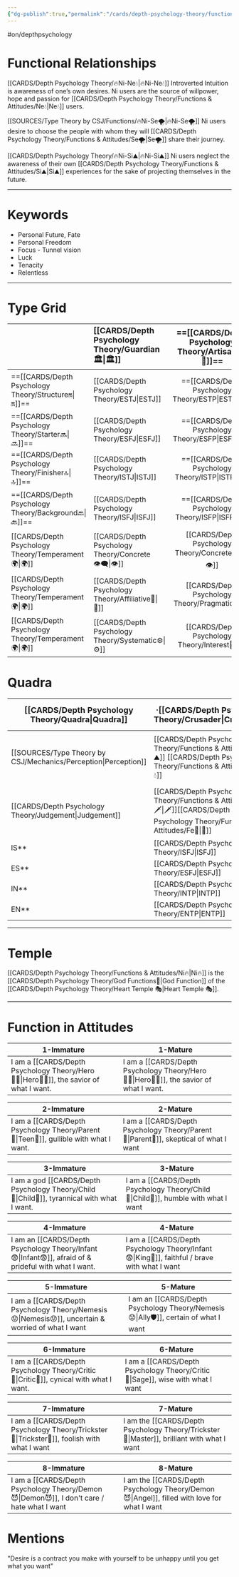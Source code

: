 ```yaml
---
{"dg-publish":true,"permalink":"/cards/depth-psychology-theory/functions-and-attitudes/ni/","created":"2022-12-27T21:20:33.776+01:00","updated":"2023-04-26T10:00:56.443+02:00"}
---
```


#on/depthpsychology 

# Functional Relationships 

[[CARDS/Depth Psychology Theory/🔥Ni-Ne💧\|🔥Ni-Ne💧]]
Introverted Intuition is awareness of one’s own desires. Ni users are the source of willpower, hope and passion for [[CARDS/Depth Psychology Theory/Functions & Attitudes/Ne💧\|Ne💧]] users.  

[[SOURCES/Type Theory by CSJ/Functions/🔥Ni-Se🌪️\|🔥Ni-Se🌪️]] 
Ni users desire to choose the people with whom they will [[CARDS/Depth Psychology Theory/Functions & Attitudes/Se🌪️\|Se🌪️]] share their journey. 

[[CARDS/Depth Psychology Theory/🔥Ni-Si⛰️\|🔥Ni-Si⛰️]]
Ni users neglect the awareness of their own [[CARDS/Depth Psychology Theory/Functions & Attitudes/Si⛰️\|Si⛰️]] experiences for the sake of projecting themselves in the future. 

---
# Keywords
- Personal Future, Fate
- Personal Freedom 
- Focus - Tunnel vision
- Luck
- Tenacity
- Relentless
---
# Type Grid

|                      | <font size="4"> [[CARDS/Depth Psychology Theory/Guardian 🏛️\|🏛️]]</font>   |  <font size="4"> ==[[CARDS/Depth Psychology Theory/Artisan 🧰\|🧰]]==</font>   | <font size="4"> ==[[CARDS/Depth Psychology Theory/Future-Thinker 🔮\|🔮]]==</font> | <font size="4"> ==[[CARDS/Depth Psychology Theory/Idealist🦄\|🦄]]==</font>    | [[CARDS/Depth Psychology Theory/Interaction Style💬\|💬]]                      |   [[CARDS/Depth Psychology Theory/Interaction Style💬\|💬]]                           |   [[CARDS/Depth Psychology Theory/Interaction Style💬\|💬]]                    |
|:-------------------- |:--------------------- |:---------------------:|:------------------------- |:--------------------- |:--------------------- |:-------------------------- |:--------------------- |
| ==[[CARDS/Depth Psychology Theory/Structure🔛\|🔛]]==  | [[CARDS/Depth Psychology Theory/ESTJ\|ESTJ]]              |       ==[[CARDS/Depth Psychology Theory/ESTP\|ESTP]]==        | ==[[CARDS/Depth Psychology Theory/ENTJ\|ENTJ]]==                  | ==[[CARDS/Depth Psychology Theory/ENFJ\|ENFJ]]==              | [[CARDS/Depth Psychology Theory/Direct➡️\|➡️]]      | [[CARDS/Depth Psychology Theory/Initiating👋\|👋]]       | [[CARDS/Depth Psychology Theory/Outcome🏆\|🎯]]     |
| ==[[CARDS/Depth Psychology Theory/Starter🔜\|🔜]]==    | [[CARDS/Depth Psychology Theory/ESFJ\|ESFJ]]              |       ==[[CARDS/Depth Psychology Theory/ESFP\|ESFP]]==        | [[CARDS/Depth Psychology Theory/ENTP\|ENTP]]                  | [[CARDS/Depth Psychology Theory/ENFP\|ENFP]]              | [[CARDS/Depth Psychology Theory/Informative↪️\|↪️]] | [[CARDS/Depth Psychology Theory/Initiating👋\|👋]]       | [[CARDS/Depth Psychology Theory/Progression🏃\|🚧]] |
| ==[[CARDS/Depth Psychology Theory/Finisher🔝\|🔝]]==   | [[CARDS/Depth Psychology Theory/ISTJ\|ISTJ]]              |       ==[[CARDS/Depth Psychology Theory/ISTP\|ISTP]]==        | ==[[CARDS/Depth Psychology Theory/INTJ\|INTJ]]==                  | ==[[CARDS/Depth Psychology Theory/INFJ\|INFJ]]==              | [[CARDS/Depth Psychology Theory/Direct➡️\|➡️]]      | [[CARDS/Depth Psychology Theory/Responding🧘‍♂️\|🧘‍♂️]] | [[CARDS/Depth Psychology Theory/Progression🏃\|🚧]] |
| ==[[CARDS/Depth Psychology Theory/Background🔙\|🔙]]== | [[CARDS/Depth Psychology Theory/ISFJ\|ISFJ]]              |       ==[[CARDS/Depth Psychology Theory/ISFP\|ISFP]]==        | [[CARDS/Depth Psychology Theory/INTP\|INTP]]                  | [[CARDS/Depth Psychology Theory/INFP\|INFP]]              | [[CARDS/Depth Psychology Theory/Informative↪️\|↪️]] | [[CARDS/Depth Psychology Theory/Responding🧘‍♂️\|🧘‍♂️]] | [[CARDS/Depth Psychology Theory/Outcome🏆\|🎯]]     |
|  [[CARDS/Depth Psychology Theory/Temperament🌍\|🌍]]                     | [[CARDS/Depth Psychology Theory/Concrete👁️‍🗨️\|👁️]] | [[CARDS/Depth Psychology Theory/Concrete👁️‍🗨️\|👁️]] | [[CARDS/Depth Psychology Theory/Abstract🧲\|🧲]]        | [[CARDS/Depth Psychology Theory/Abstract🧲\|🧲]]    |                       |                            |                       |
|  [[CARDS/Depth Psychology Theory/Temperament🌍\|🌍]]                     | [[CARDS/Depth Psychology Theory/Affiliative🐜\|🐜]] |  [[CARDS/Depth Psychology Theory/Pragmatic🦊\|🦊]]  | [[CARDS/Depth Psychology Theory/Pragmatic🦊\|🦊]]       | [[CARDS/Depth Psychology Theory/Affiliative🐜\|🐜]] |                       |                            |                       |
|  [[CARDS/Depth Psychology Theory/Temperament🌍\|🌍]]                     | [[CARDS/Depth Psychology Theory/Systematic⚙️\|⚙️]]  |  [[CARDS/Depth Psychology Theory/Interest👀\|👀]]   | [[CARDS/Depth Psychology Theory/Systematic⚙️\|⚙️]]      | [[CARDS/Depth Psychology Theory/Interest👀\|👀]]    |                       |                            |                       |


# Quadra

| <font size="4"> [[CARDS/Depth Psychology Theory/Quadra\|Quadra]]</font>| <font size="4"> ·[[CARDS/Depth Psychology Theory/Crusader\|Crusader]]·</font> | <font size="4"> ==·[[CARDS/Depth Psychology Theory/Templar\|Templar]]·==</font> | <font size="4"> ==·[[CARDS/Depth Psychology Theory/Wayfarer\|Wayfarer]]·==</font> | <font size="4"> ·[[CARDS/Depth Psychology Theory/Philosopher\|Philosopher]]·</font> |
| -------------- | ------------------------- | ------------------------ | ------------------------ | ------------------------- |
| [[SOURCES/Type Theory by CSJ/Mechanics/Perception\|Perception]] | [[CARDS/Depth Psychology Theory/Functions & Attitudes/Si⛰️\|⛰️]] [[CARDS/Depth Psychology Theory/Functions & Attitudes/Ne💧\|💧]] | [[CARDS/Depth Psychology Theory/Functions & Attitudes/Ni🔥\|🔥]][[CARDS/Depth Psychology Theory/Functions & Attitudes/Se🌪️\|🌪️]] | [[CARDS/Depth Psychology Theory/Functions & Attitudes/Ni🔥\|🔥]][[CARDS/Depth Psychology Theory/Functions & Attitudes/Se🌪️\|🌪️]] | [[CARDS/Depth Psychology Theory/Functions & Attitudes/Si⛰️\|⛰️]] [[CARDS/Depth Psychology Theory/Functions & Attitudes/Ne💧\|💧]] |
| [[CARDS/Depth Psychology Theory/Judgement\|Judgement]]  | [[CARDS/Depth Psychology Theory/Functions & Attitudes/Ti🗡️\|🗡️]][[CARDS/Depth Psychology Theory/Functions & Attitudes/Fe💉\|💉]]  | [[CARDS/Depth Psychology Theory/Functions & Attitudes/Ti🗡️\|🗡️]][[CARDS/Depth Psychology Theory/Functions & Attitudes/Fe💉\|💉]] | [[CARDS/Depth Psychology Theory/Functions & Attitudes/Fi🧭\|🧭]][[CARDS/Depth Psychology Theory/Functions & Attitudes/Te🏹\|🏹]] | [[CARDS/Depth Psychology Theory/Functions & Attitudes/Fi🧭\|🧭]][[CARDS/Depth Psychology Theory/Functions & Attitudes/Te🏹\|🏹]]  |
| IS**             | [[CARDS/Depth Psychology Theory/ISFJ\|ISFJ]]                  | ==[[CARDS/Depth Psychology Theory/ISTP\|ISTP]]==                 | ==[[CARDS/Depth Psychology Theory/ISFP\|ISFP]]==                 | [[CARDS/Depth Psychology Theory/ISTJ\|ISTJ]]                  |
| ES**             | [[CARDS/Depth Psychology Theory/ESFJ\|ESFJ]]                  | ==[[CARDS/Depth Psychology Theory/ESTP\|ESTP]]==                 | ==[[CARDS/Depth Psychology Theory/ESFP\|ESFP]]==                 | [[CARDS/Depth Psychology Theory/ESTJ\|ESTJ]]                  |
| IN**             | [[CARDS/Depth Psychology Theory/INTP\|INTP]]                  | ==[[CARDS/Depth Psychology Theory/INFJ\|INFJ]]==                 | ==[[CARDS/Depth Psychology Theory/INTJ\|INTJ]]==                 | [[CARDS/Depth Psychology Theory/INFP\|INFP]]                  |
| EN**             | [[CARDS/Depth Psychology Theory/ENTP\|ENTP]]                  | ==[[CARDS/Depth Psychology Theory/ENFJ\|ENFJ]]==                 | ==[[CARDS/Depth Psychology Theory/ENTJ\|ENTJ]]==                 | [[CARDS/Depth Psychology Theory/ENFP\|ENFP]]                  |

---
# Temple 
[[CARDS/Depth Psychology Theory/Functions & Attitudes/Ni🔥\|Ni🔥]] is the [[CARDS/Depth Psychology Theory/God Functions🙏\|God Function]] of the [[CARDS/Depth Psychology Theory/Heart Temple 🎭\|Heart Temple 🎭]]. 

--- 
# Function in Attitudes
| 1-Immature                                       | 1-Mature                                         |
| ------------------------------------------------ | ------------------------------------------------ |
| I am a [[CARDS/Depth Psychology Theory/Hero🦸‍♂️\|Hero🦸‍♂️]], the savior of what I want. | I am a [[CARDS/Depth Psychology Theory/Hero🦸‍♂️\|Hero🦸‍♂️]], the savior of what I want. |

| 2-Immature                                              | 2-Mature                                      |
| ------------------------------------------------------- | --------------------------------------------- |
| I am a [[CARDS/Depth Psychology Theory/Parent🤨\|Teen👦]], gullible with what I want. | I am a [[CARDS/Depth Psychology Theory/Parent🤨\|Parent🤨]], skeptical of what I want |

| 3-Immature                                           | 3-Mature                                    |
| ---------------------------------------------------- | ------------------------------------------- |
| I am a god [[CARDS/Depth Psychology Theory/Child👼\|Child👼]], tyrannical with what I want. | I am a [[CARDS/Depth Psychology Theory/Child👼\|Child👼]], humble with what I want |

| 4-Immature                                                   | 4-Mature                                                       |
| ------------------------------------------------------------ | -------------------------------------------------------------- |
| I am an [[CARDS/Depth Psychology Theory/Infant😨\|Infant😨]], afraid of & prideful with what I want. | I am a [[CARDS/Depth Psychology Theory/Infant😨\|King👑]], faithful / brave with what I want |

| 5-Immature                                               | 5-Mature                                               |
| -------------------------------------------------------- | ------------------------------------------------------ |
| I am a [[CARDS/Depth Psychology Theory/Nemesis😟\|Nemesis😟]], uncertain & worried of what I want | I am an [[CARDS/Depth Psychology Theory/Nemesis😟\|Ally🛡️]], certain of what I want |

| 6-Immature                                     | 6-Mature                                         |
| ---------------------------------------------- | ------------------------------------------------ |
| I am a [[CARDS/Depth Psychology Theory/Critic🤔\|Critic🤔]], cynical with what I want. | I am a [[CARDS/Depth Psychology Theory/Critic🤔\|Sage]], wise with what I want |

| 7-Immature                                       | 7-Mature                                                     |
| ------------------------------------------------ | ------------------------------------------------------------ |
| I am a [[CARDS/Depth Psychology Theory/Trickster🤡\|Trickster🤡]], foolish with what I want | I am the [[CARDS/Depth Psychology Theory/Trickster🤡\|Master]], brilliant with what I want |

| 8-Immature                                          | 8-Mature                                                      |
| --------------------------------------------------- | ------------------------------------------------------------- |
| I am a [[CARDS/Depth Psychology Theory/Demon😈\|Demon😈]], I don't care / hate what I want | I am the [[CARDS/Depth Psychology Theory/Demon😈\|Angel]], filled with love for what I want |


# Mentions 
"Desire is a contract you make with yourself to be unhappy until you get what you want"


